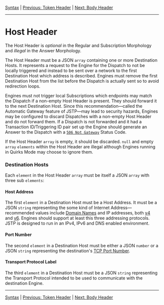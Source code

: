 [Syntax](index.md) | [Previous: Token Header](token.md) | [Next: Body Header](body.md)

---

Host Header
===========

The Host Header is _optional_ in the Regular and Subscription Morphology and _illegal_ in the Answer Morphology.

The Host Header must be a JSON `array` containing one or more Destination Hosts. It represents a request to the Engine for the Dispatch to not be locally triggered and instead to be sent over a network to the first Destination Host which address is described. Engines must remove the first Destination Host from the list before the Dispatch is actually sent so to avoid redirection loops. 

Engines must not trigger local Subscriptions which endpoints may match the Dispatch if a non-empty Host Header is present. They should forward it to the next Destination Host. Since this recommendation—called the Automatic Gateway feature of JSTP—may lead to security hazards, Engines may be configured to discard Dispatches with a non-empty Host Header and do not forward them. If a Dispatch is not forwarded and it had a Transaction ID/Triggering ID pair set up the Engine should generate an Answer to the Dispatch with a [`506 Not Gateway`](status-code.md#506-not-gateway) Status Code.

If the Host Header `array` is empty, it should be discarded. `null` and empty `array` `elements` within the Host Header are illegal although Engines running in Quirks Mode may choose to ignore them. 

### Destination Hosts

Each `element` in the Host Header `array` must be itself a JSON `array` with three sub `elements`: 

#### Host Address

The first `element` in a Destination Host must be a Host Address. It must be a JSON `string` representing the some kind of Internet Address—recommended values include [Domain Names](http://tools.ietf.org/html/rfc1034) and IP addresses, both [v4](http://tools.ietf.org/html/rfc791) and [v6](http://www.ietf.org/rfc/rfc2460.txt). Engines should support at least this three addressing protocols. JSTP is designed to run in an IPv4, IPv6 and DNS enabled environment.

#### Port Number

The second `element` in a Destination Host must be either a JSON `number` or a JSON `string` representing the destination's [TCP Port Number](http://tools.ietf.org/html/rfc793).

#### Transport Protocol Label

The third `element` in a Destination Host must be a JSON `string` representing the Transport Protocol intended to be used to communicate with the destination Engine.

---

[Syntax](index.md) | [Previous: Token Header](token.md) | [Next: Body Header](body.md)
